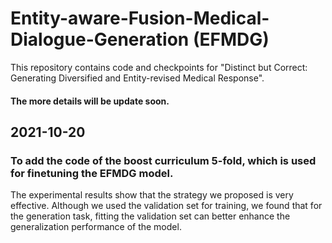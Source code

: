 # Entity-aware-Fusion-Medical-Dialogue-Generation (EFMDG)
This repository contains code and checkpoints for "Distinct but Correct: Generating Diversified and Entity-revised Medical Response".
#### The more details will be update soon.
## 2021-10-20
### To add the code of the boost curriculum 5-fold, which is used for finetuning the EFMDG model. 
The experimental results show that the strategy we proposed is very effective. Although we used the validation set for training, we found that for the generation task, fitting the validation set can better enhance the generalization performance of the model.
